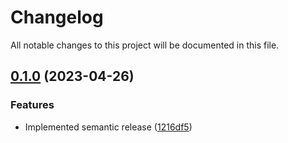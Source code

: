# Changelog

All notable changes to this project will be documented in this file.

## [0.1.0](https://github.com/fsadykov/terraform/compare/v0.0.1...v0.1.0) (2023-04-26)


### Features

* Implemented semantic release ([1216df5](https://github.com/fsadykov/terraform/commit/1216df5bdc538647bdbf96eafb9ed189ebdcd7db))
